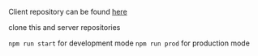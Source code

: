 Client repository can be found [here](https://github.com/rdarius/kawaii-jumper)


clone this and server repositories

`npm run start` for development mode
`npm run prod` for production mode